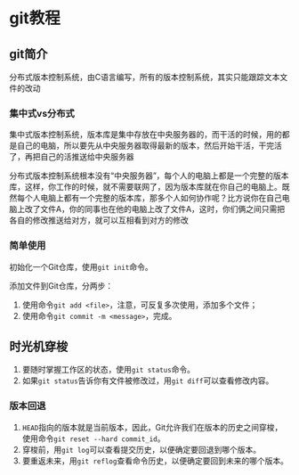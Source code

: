 # git教程

## git简介

分布式版本控制系统，由C语言编写，所有的版本控制系统，其实只能跟踪文本文件的改动

### 集中式vs分布式

集中式版本控制系统，版本库是集中存放在中央服务器的，而干活的时候，用的都是自己的电脑，所以要先从中央服务器取得最新的版本，然后开始干活，干完活了，再把自己的活推送给中央服务器

分布式版本控制系统根本没有“中央服务器”，每个人的电脑上都是一个完整的版本库，这样，你工作的时候，就不需要联网了，因为版本库就在你自己的电脑上。既然每个人电脑上都有一个完整的版本库，那多个人如何协作呢？比方说你在自己电脑上改了文件A，你的同事也在他的电脑上改了文件A，这时，你们俩之间只需把各自的修改推送给对方，就可以互相看到对方的修改

### 简单使用

初始化一个Git仓库，使用`git init`命令。

添加文件到Git仓库，分两步：

1. 使用命令`git add <file>`，注意，可反复多次使用，添加多个文件；
2. 使用命令`git commit -m <message>`，完成。

## 时光机穿梭

1. 要随时掌握工作区的状态，使用`git status`命令。
2. 如果`git status`告诉你有文件被修改过，用`git diff`可以查看修改内容。

### 版本回退

1. `HEAD`指向的版本就是当前版本，因此，Git允许我们在版本的历史之间穿梭，使用命令`git reset --hard commit_id`。
2. 穿梭前，用`git log`可以查看提交历史，以便确定要回退到哪个版本。
3. 要重返未来，用`git reflog`查看命令历史，以便确定要回到未来的哪个版本。

